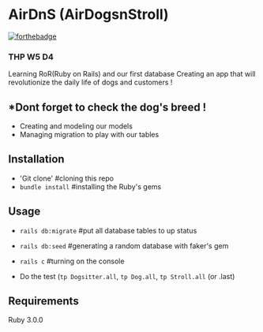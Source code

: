 # AirDnS (AirDogsnStroll)
[![forthebadge](https://forthebadge.com/images/badges/made-with-ruby.svg)](https://forthebadge.com)

### THP W5 D4

Learning RoR(Ruby on Rails) and our first database
Creating an app that will revolutionize the daily life of dogs and customers !


*Dont forget to check the dog's breed !
--

* Creating and modeling our models
* Managing migration to play with our tables

## Installation


* 'Git clone' #cloning this repo
* `bundle install` #installing the Ruby's gems


## Usage

* `rails db:migrate` #put all database tables to up status
* `rails db:seed` #generating a random database with faker's gem
* `rails c` #turning on the console

* Do the test (`tp Dogsitter.all`, `tp Dog.all`, `tp Stroll.all` (or .last)

## Requirements

Ruby 3.0.0
